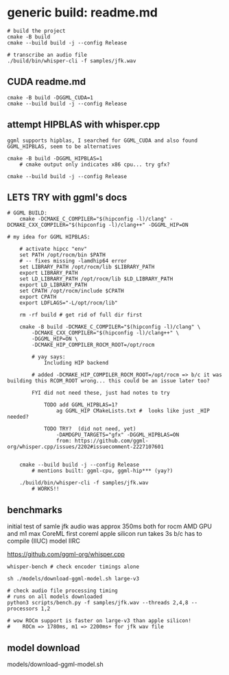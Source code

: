 # generic build: readme.md

	# build the project
	cmake -B build
	cmake --build build -j --config Release

	# transcribe an audio file
	./build/bin/whisper-cli -f samples/jfk.wav


## CUDA readme.md

	cmake -B build -DGGML_CUDA=1
	cmake --build build -j --config Release


## attempt HIPBLAS with whisper.cpp
	ggml supports hipblas, I searched for GGML_CUDA and also found GGML_HIPBLAS, seem to be alternatives

	cmake -B build -DGGML_HIPBLAS=1
		# cmake output only indicates x86 cpu... try gfx?

	cmake --build build -j --config Release



## LETS TRY with ggml's docs
	# GGML BUILD:
		cmake -DCMAKE_C_COMPILER="$(hipconfig -l)/clang" -DCMAKE_CXX_COMPILER="$(hipconfig -l)/clang++" -DGGML_HIP=ON

	# my idea for GGML HIPBLAS:

		# activate hipcc "env"
		set PATH /opt/rocm/bin $PATH
		# -- fixes missing -lamdhip64 error
		set LIBRARY_PATH /opt/rocm/lib $LIBRARY_PATH
		export LIBRARY_PATH
		set LD_LIBRARY_PATH /opt/rocm/lib $LD_LIBRARY_PATH
		export LD_LIBRARY_PATH
		set CPATH /opt/rocm/include $CPATH
		export CPATH
		export LDFLAGS="-L/opt/rocm/lib"

		rm -rf build # get rid of full dir first

		cmake -B build -DCMAKE_C_COMPILER="$(hipconfig -l)/clang" \
			-DCMAKE_CXX_COMPILER="$(hipconfig -l)/clang++" \
			-DGGML_HIP=ON \
			-DCMAKE_HIP_COMPILER_ROCM_ROOT=/opt/rocm

			# yay says:
				Including HIP backend

			# added -DCMAKE_HIP_COMPILER_ROCM_ROOT=/opt/rocm => b/c it was building this RCOM_ROOT wrong... this could be an issue later too?

            FYI did not need these, just had notes to try

                TODO add GGML_HIPBLAS=1?
                    ag GGML_HIP CMakeLists.txt #  looks like just _HIP needed?

                TODO TRY?  (did not need, yet)
                    -DAMDGPU_TARGETS="gfx" -DGGML_HIPBLAS=ON
                    from: https://github.com/ggml-org/whisper.cpp/issues/2202#issuecomment-2227107601


		cmake --build build -j --config Release
			# mentions built: ggml-cpu, ggml-hip*** (yay?)

		./build/bin/whisper-cli -f samples/jfk.wav
            # WORKS!!

## benchmarks

initial test of samle jfk audio was approx 350ms both for rocm AMD GPU and m1 max CoreML
	first coreml apple silicon run takes 3s b/c has to compile (IIUC) model IIRC

https://github.com/ggml-org/whisper.cpp

```
whisper-bench # check encoder timings alone

sh ./models/download-ggml-model.sh large-v3

# check audio file processing timing
# runs on all models downloaded
python3 scripts/bench.py -f samples/jfk.wav --threads 2,4,8 --processors 1,2

# wow ROCm support is faster on large-v3 than apple silicon!
#    ROCm => 1780ms, m1 => 2200ms+ for jfk wav file

```

## model download

models/download-ggml-model.sh

